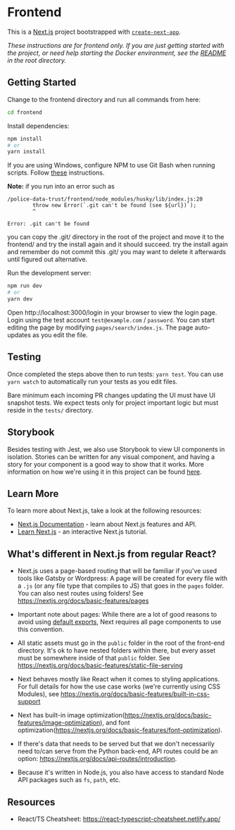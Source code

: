 # Frontend

This is a [Next.js](https://nextjs.org/) project bootstrapped with [`create-next-app`](https://github.com/vercel/next.js/tree/canary/packages/create-next-app).

_These instructions are for frontend only. If you are just getting started with the project, or need help starting the Docker environment, see the [README](../README.md) in the root directory._

## Getting Started

Change to the frontend directory and run all commands from here:

```bash
cd frontend
```

Install dependencies:

```bash
npm install
# or
yarn install
```

If you are using Windows, configure NPM to use Git Bash when running scripts. Follow [these](https://stackoverflow.com/questions/23243353/how-to-set-shell-for-npm-run-scripts-in-windows/46006249#46006249) instructions.

**Note:** if you run into an error such as

```
/police-data-trust/frontend/node_modules/husky/lib/index.js:20
        throw new Error(`.git can't be found (see ${url})`);
        ^

Error: .git can't be found
```

you can copy the .git/ directory in the root of the project and move it to the frontend/ and try the install again and it should succeed. try the install again and remember do not commit this .git/ you may want to delete it afterwards until figured out alternative.

Run the development server:

```bash
npm run dev
# or
yarn dev
```

Open http://localhost:3000/login in your browser to view the login page. Login using the test account `test@example.com` / `password`. You can start editing the page by modifying `pages/search/index.js`. The page auto-updates as you edit the file.

## Testing

Once completed the steps above then to run tests: `yarn test`. You can use `yarn watch` to automatically run your tests as you edit files.

Bare minimum each incoming PR changes updating the UI must have UI snapshot tests. We expect tests only for project important logic but must reside in the `tests/` directory.

## Storybook

Besides testing with Jest, we also use Storybook to view UI components in isolation. Stories can be written for any visual component, and having a story for your component is a good way to show that it works. More information on how we're using it in this project can be found [here](./.storybook/USAGE.md).

## Learn More

To learn more about Next.js, take a look at the following resources:

- [Next.js Documentation](https://nextjs.org/docs) - learn about Next.js features and API.
- [Learn Next.js](https://nextjs.org/learn) - an interactive Next.js tutorial.

## What's different in Next.js from regular React?

- Next.js uses a page-based routing that will be familiar if you've used tools like Gatsby or Wordpress: A page will be created for every file with a `.js` (or any file type that compiles to JS) that goes in the `pages` folder. You can also nest routes using folders! See https://nextjs.org/docs/basic-features/pages

- Important note about pages: While there are a lot of good reasons to avoid using [default exports](https://humanwhocodes.com/blog/2019/01/stop-using-default-exports-javascript-module/), Next requires all page components to use this convention.

- All static assets must go in the `public` folder in the root of the front-end directory. It's ok to have nested folders within there, but every asset must be somewhere inside of that `public` folder. See https://nextjs.org/docs/basic-features/static-file-serving

- Next behaves mostly like React when it comes to styling applications. For full details for how the use case works (we're currently using CSS Modules), see https://nextjs.org/docs/basic-features/built-in-css-support

- Next has built-in image optimization(https://nextjs.org/docs/basic-features/image-optimization), and font optimization(https://nextjs.org/docs/basic-features/font-optimization).

- If there's data that needs to be served but that we don't necessarily need to/can serve from the Python back-end, API routes could be an option: https://nextjs.org/docs/api-routes/introduction.

- Because it's written in Node.js, you also have access to standard Node API packages such as `fs`, `path`, etc.

## Resources

- React/TS Cheatsheet: https://react-typescript-cheatsheet.netlify.app/

